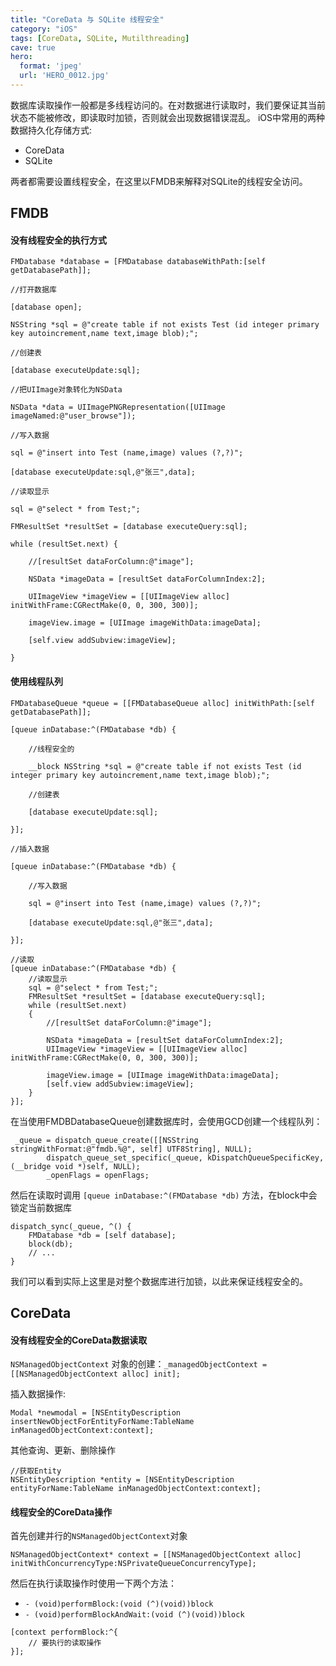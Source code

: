 ```yaml
---
title: "CoreData 与 SQLite 线程安全"
category: "iOS"
tags: [CoreData, SQLite, Mutilthreading]
cave: true
hero:
  format: 'jpeg'
  url: 'HERO_0012.jpg'
---
```

数据库读取操作一般都是多线程访问的。在对数据进行读取时，我们要保证其当前状态不能被修改，即读取时加锁，否则就会出现数据错误混乱。
iOS中常用的两种数据持久化存储方式:

* CoreData
* SQLite

两者都需要设置线程安全，在这里以FMDB来解释对SQLite的线程安全访问。

## FMDB

#### 没有线程安全的执行方式

```objc
FMDatabase *database = [FMDatabase databaseWithPath:[self getDatabasePath]];

//打开数据库

[database open];

NSString *sql = @"create table if not exists Test (id integer primary key autoincrement,name text,image blob);";

//创建表

[database executeUpdate:sql];

//把UIImage对象转化为NSData

NSData *data = UIImagePNGRepresentation([UIImage imageNamed:@"user_browse"]);

//写入数据

sql = @"insert into Test (name,image) values (?,?)";

[database executeUpdate:sql,@"张三",data];

//读取显示

sql = @"select * from Test;";

FMResultSet *resultSet = [database executeQuery:sql];

while (resultSet.next) {

    //[resultSet dataForColumn:@"image"];

    NSData *imageData = [resultSet dataForColumnIndex:2];

    UIImageView *imageView = [[UIImageView alloc] initWithFrame:CGRectMake(0, 0, 300, 300)];

    imageView.image = [UIImage imageWithData:imageData];

    [self.view addSubview:imageView];

}
```

#### 使用线程队列

```objc
FMDatabaseQueue *queue = [[FMDatabaseQueue alloc] initWithPath:[self getDatabasePath]];

[queue inDatabase:^(FMDatabase *db) {

    //线程安全的

    __block NSString *sql = @"create table if not exists Test (id integer primary key autoincrement,name text,image blob);";

    //创建表

    [database executeUpdate:sql];

}];

//插入数据

[queue inDatabase:^(FMDatabase *db) {

    //写入数据

    sql = @"insert into Test (name,image) values (?,?)";

    [database executeUpdate:sql,@"张三",data];

}];

//读取
[queue inDatabase:^(FMDatabase *db) {
    //读取显示
    sql = @"select * from Test;";
    FMResultSet *resultSet = [database executeQuery:sql];
    while (resultSet.next)
    {
        //[resultSet dataForColumn:@"image"];

        NSData *imageData = [resultSet dataForColumnIndex:2];
        UIImageView *imageView = [[UIImageView alloc] initWithFrame:CGRectMake(0, 0, 300, 300)];

        imageView.image = [UIImage imageWithData:imageData];
        [self.view addSubview:imageView];
    }
}];
```

在当使用FMDBDatabaseQueue创建数据库时，会使用GCD创建一个线程队列：

```objc
 _queue = dispatch_queue_create([[NSString stringWithFormat:@"fmdb.%@", self] UTF8String], NULL);
        dispatch_queue_set_specific(_queue, kDispatchQueueSpecificKey, (__bridge void *)self, NULL);
        _openFlags = openFlags;
```

然后在读取时调用 `[queue inDatabase:^(FMDatabase *db)` 方法，在block中会锁定当前数据库

```objc
dispatch_sync(_queue, ^() {
    FMDatabase *db = [self database];
    block(db);
    // ...
}
```

我们可以看到实际上这里是对整个数据库进行加锁，以此来保证线程安全的。

## CoreData

#### 没有线程安全的CoreData数据读取

`NSManagedObjectContext` 对象的创建：`_managedObjectContext = [[NSManagedObjectContext alloc] init];`

插入数据操作:

```objc
Modal *newmodal = [NSEntityDescription insertNewObjectForEntityForName:TableName inManagedObjectContext:context];
```

其他查询、更新、删除操作

```objc
//获取Entity
NSEntityDescription *entity = [NSEntityDescription entityForName:TableName inManagedObjectContext:context];
```

#### 线程安全的CoreData操作

首先创建并行的`NSManagedObjectContext`对象

```objc
NSManagedObjectContext* context = [[NSManagedObjectContext alloc] initWithConcurrencyType:NSPrivateQueueConcurrencyType];
```

然后在执行读取操作时使用一下两个方法：

* `- (void)performBlock:(void (^)(void))block`
* `- (void)performBlockAndWait:(void (^)(void))block`

```objc
[context performBlock:^{
    // 要执行的读取操作
}];
```
